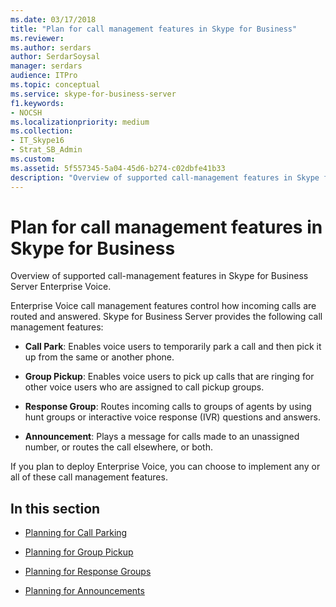 ```yaml
---
ms.date: 03/17/2018
title: "Plan for call management features in Skype for Business"
ms.reviewer: 
ms.author: serdars
author: SerdarSoysal
manager: serdars
audience: ITPro
ms.topic: conceptual
ms.service: skype-for-business-server
f1.keywords:
- NOCSH
ms.localizationpriority: medium
ms.collection:
- IT_Skype16
- Strat_SB_Admin
ms.custom:
ms.assetid: 5f557345-5a04-45d6-b274-c02dbfe41b33
description: "Overview of supported call-management features in Skype for Business Server Enterprise Voice."
---
```


# Plan for call management features in Skype for Business

Overview of supported call-management features in Skype for Business Server Enterprise Voice.

Enterprise Voice call management features control how incoming calls are routed and answered. Skype for Business Server provides the following call management features:

- **Call Park**: Enables voice users to temporarily park a call and then pick it up from the same or another phone.

- **Group Pickup**: Enables voice users to pick up calls that are ringing for other voice users who are assigned to call pickup groups.

- **Response Group**: Routes incoming calls to groups of agents by using hunt groups or interactive voice response (IVR) questions and answers.

- **Announcement**: Plays a message for calls made to an unassigned number, or routes the call elsewhere, or both.

If you plan to deploy Enterprise Voice, you can choose to implement any or all of these call management features.

## In this section

- [Planning for Call Parking](/previous-versions/office/lync-server-2013/lync-server-2013-planning-for-call-park)

- [Planning for Group Pickup](/previous-versions/office/lync-server-2013/lync-server-2013-planning-for-group-call-pickup)

- [Planning for Response Groups](/previous-versions/office/lync-server-2013/lync-server-2013-planning-for-response-groups)

- [Planning for Announcements](/previous-versions/office/lync-server-2013/lync-server-2013-planning-for-announcements)
